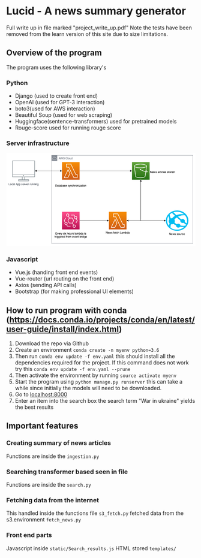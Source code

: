 # Lucid - A news summary generator
Full write up in file marked "project_write_up.pdf"
Note the tests have been removed from the learn version of this site due to size limitations.

## Overview of the program
The program uses the following library's
### Python
- Django (used to create front end)
- OpenAI (used for GPT-3 interaction)
- boto3(used for AWS interaction)
- Beautiful Soup (used for web scraping)
- Huggingface(sentence-transformers) used for pretrained models
- Rouge-score used for running rouge score
### Server infrastructure 
![AWS diagram](aws.png)
### Javascript
- Vue.js (handing front end events)
- Vue-router (url routing on the front end)
- Axios (sending API calls)
- Bootstrap (for making professional UI elements)

## How to run program with conda (https://docs.conda.io/projects/conda/en/latest/user-guide/install/index.html)
1. Download the repo via Github
2. Create an environment `conda create -n myenv python=3.6`
3. Then run `conda env update -f env.yaml` this should install all the dependencies required for the project. If this command does not work try this `conda env update -f env.yaml --prune`
4. Then activate the environment by running `source activate myenv`
5. Start the program using `python manage.py runserver` this can take a while since initially the models will need to be downloaded.
6. Go to [localhost:8000](https://localhost:8000 "localhost:8000")
7. Enter an item into the search box the search term "War in ukraine" yields the best results

## Important features
### Creating summary of news articles
Functions are inside the `ingestion.py`
### Searching transformer based seen in file
Functions are inside the `search.py`
### Fetching data from the internet
This handled inside the functions file `s3_fetch.py` fetched data from the s3.environment
`fetch_news.py`
### Front end parts
Javascript inside `static/Search_results.js`
HTML stored `templates/`
